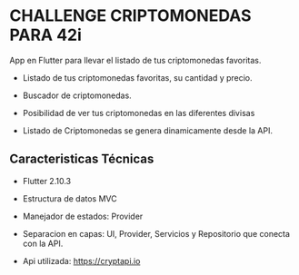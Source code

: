 # CHALLENGE CRIPTOMONEDAS PARA 42i

App en Flutter para llevar el listado de tus criptomonedas favoritas.

- Listado de tus criptomonedas favoritas, su cantidad y precio.

- Buscador de criptomonedas.

- Posibilidad de ver tus criptomonedas en las diferentes divisas

- Listado de Criptomonedas se genera dinamicamente desde la API.

## Caracteristicas Técnicas

- Flutter 2.10.3

- Estructura de datos MVC

- Manejador de estados: Provider

- Separacion en capas: UI, Provider, Servicios y Repositorio que conecta con la API.

- Api utilizada: <https://cryptapi.io>

